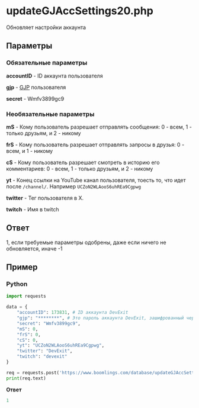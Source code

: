 # updateGJAccSettings20.php

Обновляет настройки аккаунта

## Параметры

### Обязательные параметры

**accountID** - ID аккаунта пользователя

**gjp** - [GJP](/topics/encryption/gjp.md) пользователя

**secret** - Wmfv3899gc9

### Необязательные параметры

**mS** - Кому пользователь разрешает отправлять сообщения: 0 - всем, 1 - только друзьям, и 2 - никому

**frS** - Кому пользователь разрешает отправлять запросы в друзья: 0 - всем, и 1 - никому

**cS** - Кому пользователь разрешает смотреть в историю его комментариев: 0 - всем, 1 - только друзьям, и 2 - никому

**yt** - Конец ссылки на YouTube канал пользователя, тоесть то, что идет после `/channel/`. Например `UCZoN2WLAooS6uhREa9Cgpwg`

**twitter** - Тег пользователя в X.

**twitch** - Имя в twitch

## Ответ

1, если требуемые параметры одобрены, даже если ничего не обновляется, иначе -1

## Пример

<!-- tabs:start -->

### **Python**

```py
import requests

data = {
    "accountID": 173831, # ID аккаунта DevExit
    "gjp": "********", # Это пароль аккаунта DevExit, зашифрованный через GJP
    "secret": "Wmfv3899gc9",
    "mS": 0,
    "frS": 0,
    "cS": 0,
    "yt": "UCZoN2WLAooS6uhREa9Cgpwg",
    "twitter": "DevExit",
    "twitch": "devexit"
}

req = requests.post('https://www.boomlings.com/database/updateGJAccSettings20.php', data=data)
print(req.text)
```

**Ответ**
```py
1
```

<!-- tabs:end -->